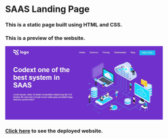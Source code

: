 # SAAS Landing Page

### This is a static page built using HTML and CSS.

### This is a preview of the website.

![SAAS Landing Page](./thumbnail.png)

### [Click here]() to see the deployed website.

